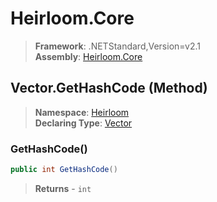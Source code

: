 # Heirloom.Core

> **Framework**: .NETStandard,Version=v2.1  
> **Assembly**: [Heirloom.Core][0]

## Vector.GetHashCode (Method)

> **Namespace**: [Heirloom][0]  
> **Declaring Type**: [Vector][1]

### GetHashCode()

```cs
public int GetHashCode()
```

> **Returns** - `int`

[0]: ../../../Heirloom.Core.md
[1]: ../Vector.md
